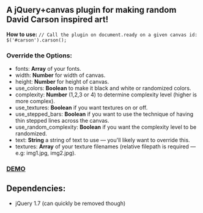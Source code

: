 ## A jQuery+canvas plugin for making random David Carson inspired art!

**How to use:**
`// Call the plugin on document.ready on a given canvas id:
$('#carson').carson();
`

### Override the Options:

*   fonts: **Array** of your fonts.
*   width: **Number** for width of canvas.
*   height: **Number** for height of canvas.
*   use_colors: **Boolean** to make it black and white or randomized colors.
*   complexity: **Number** (1,2,3 or 4) to determine complexity level (higher is more complex).
*   use_textures: **Boolean** if you want textures on or off.
*   use_stepped_bars: **Boolean** if you want to use the technique of having thin stepped lines across the canvas.
*   use_random_complexity: **Boolean** if you want the complexity level to be randomized.
*   text: **String** a string of text to use &mdash; you'll likely want to override this.
*   textures: **Array** of your texture filenames (relative filepath is required &mdash; e.g: img1.jpg, img2.jpg).



### [DEMO](http://dxdstudio.com/labs/carsonjs/ "CarsonJS")


## Dependencies:

* jQuery 1.7 (can quickly be removed though)
